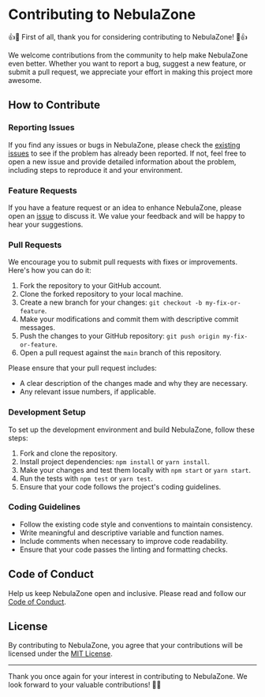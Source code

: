 # Contributing to NebulaZone

👍🎉 First of all, thank you for considering contributing to NebulaZone! 🎉👍

We welcome contributions from the community to help make NebulaZone even better. Whether you want to report a bug, suggest a new feature, or submit a pull request, we appreciate your effort in making this project more awesome.

## How to Contribute

### Reporting Issues

If you find any issues or bugs in NebulaZone, please check the [existing issues](https://github.com/your-username/nebula-zone/issues) to see if the problem has already been reported. If not, feel free to open a new issue and provide detailed information about the problem, including steps to reproduce it and your environment.

### Feature Requests

If you have a feature request or an idea to enhance NebulaZone, please open an [issue](https://github.com/your-username/nebula-zone/issues) to discuss it. We value your feedback and will be happy to hear your suggestions.

### Pull Requests

We encourage you to submit pull requests with fixes or improvements. Here's how you can do it:

1. Fork the repository to your GitHub account.
2. Clone the forked repository to your local machine.
3. Create a new branch for your changes: `git checkout -b my-fix-or-feature`.
4. Make your modifications and commit them with descriptive commit messages.
5. Push the changes to your GitHub repository: `git push origin my-fix-or-feature`.
6. Open a pull request against the `main` branch of this repository.

Please ensure that your pull request includes:

- A clear description of the changes made and why they are necessary.
- Any relevant issue numbers, if applicable.

### Development Setup

To set up the development environment and build NebulaZone, follow these steps:

1. Fork and clone the repository.
2. Install project dependencies: `npm install` or `yarn install`.
3. Make your changes and test them locally with `npm start` or `yarn start`.
4. Run the tests with `npm test` or `yarn test`.
5. Ensure that your code follows the project's coding guidelines.

### Coding Guidelines

- Follow the existing code style and conventions to maintain consistency.
- Write meaningful and descriptive variable and function names.
- Include comments when necessary to improve code readability.
- Ensure that your code passes the linting and formatting checks.

## Code of Conduct

Help us keep NebulaZone open and inclusive. Please read and follow our [Code of Conduct](CODE_OF_CONDUCT.md).

## License

By contributing to NebulaZone, you agree that your contributions will be licensed under the [MIT License](LICENSE.md).

---

Thank you once again for your interest in contributing to NebulaZone. We look forward to your valuable contributions! 🚀🌌
